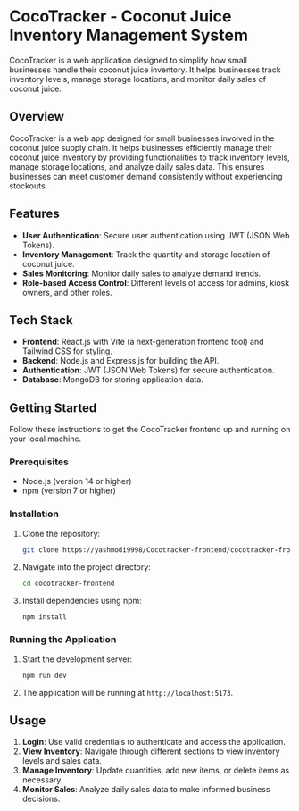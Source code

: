 # CocoTracker - Coconut Juice Inventory Management System

CocoTracker is a web application designed to simplify how small businesses handle their coconut juice inventory. It helps businesses track inventory levels, manage storage locations, and monitor daily sales of coconut juice.

## Overview

CocoTracker is a web app designed for small businesses involved in the coconut juice supply chain. It helps businesses efficiently manage their coconut juice inventory by providing functionalities to track inventory levels, manage storage locations, and analyze daily sales data. This ensures businesses can meet customer demand consistently without experiencing stockouts.

## Features

- **User Authentication**: Secure user authentication using JWT (JSON Web Tokens).
- **Inventory Management**: Track the quantity and storage location of coconut juice.
- **Sales Monitoring**: Monitor daily sales to analyze demand trends.
- **Role-based Access Control**: Different levels of access for admins, kiosk owners, and other roles.

## Tech Stack

- **Frontend**: React.js with Vite (a next-generation frontend tool) and Tailwind CSS for styling.
- **Backend**: Node.js and Express.js for building the API.
- **Authentication**: JWT (JSON Web Tokens) for secure authentication.
- **Database**: MongoDB for storing application data.

## Getting Started

Follow these instructions to get the CocoTracker frontend up and running on your local machine.

### Prerequisites

- Node.js (version 14 or higher)
- npm (version 7 or higher) 

### Installation

1. Clone the repository:

   ```bash
   git clone https://yashmodi9998/Cocotracker-frontend/cocotracker-frontend.git
   ```

2. Navigate into the project directory:

   ```bash
   cd cocotracker-frontend
   ```

3. Install dependencies using npm:

   ```bash
   npm install
   ```


### Running the Application

1. Start the development server:

   ```bash
   npm run dev
   ```


2. The application will be running at `http://localhost:5173`.

## Usage

1. **Login**: Use valid credentials to authenticate and access the application.
2. **View Inventory**: Navigate through different sections to view inventory levels and sales data.
3. **Manage Inventory**: Update quantities, add new items, or delete items as necessary.
4. **Monitor Sales**: Analyze daily sales data to make informed business decisions.

